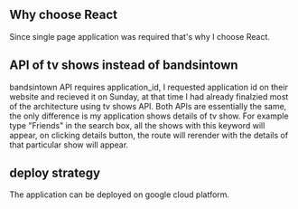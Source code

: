 ## Why choose React
Since single page application was required that's why I choose React.
## API of tv shows instead of bandsintown
bandsintown API requires application_id, I requested application id on their website and recieved it on Sunday, at that time I had already finalzied most of the architecture using tv shows API. Both APIs are essentially the same, the only difference is my application shows details of tv show. For example type "Friends" in the search box, all the shows with this keyword will appear, on clicking details button, the route will rerender with the details of that particular show will appear.
## deploy strategy
The application can be deployed on google cloud platform.